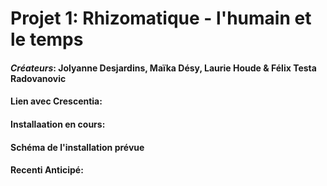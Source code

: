 # Projet 1: Rhizomatique - l'humain et le temps

#### *Créateurs*: Jolyanne Desjardins, Maïka Désy, Laurie Houde & Félix Testa Radovanovic
#### Lien avec Crescentia:
#### Installaation en cours:
#### Schéma de l'installation prévue
#### Recenti Anticipé:

